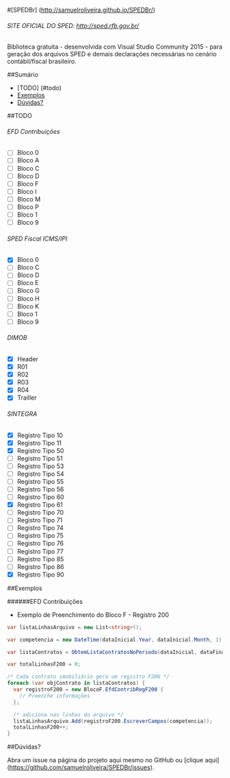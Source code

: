 #[SPEDBr] (http://samuelroliveira.github.io/SPEDBr/)
###### SITE OFICIAL DO SPED: http://sped.rfb.gov.br/
Biblioteca gratuita  - desenvolvida com Visual Studio Community 2015 - para geração dos arquivos SPED e demais declarações necessárias no cenário contábil/fiscal brasileiro.

##Sumário

- [TODO] (#todo)
- [Exemplos](#exemplos)
- [Dúvidas?](#dúvidas)

##TODO

###### EFD Contribuições

- [ ] Bloco 0
- [ ] Bloco A
- [ ] Bloco C
- [ ] Bloco D
- [ ] Bloco F
- [ ] Bloco I
- [ ] Bloco M
- [ ] Bloco P
- [ ] Bloco 1
- [ ] Bloco 9

###### SPED Fiscal ICMS/IPI

- [x] Bloco 0
- [ ] Bloco C
- [ ] Bloco D
- [ ] Bloco E
- [ ] Bloco G
- [ ] Bloco H
- [ ] Bloco K
- [ ] Bloco 1
- [ ] Bloco 9

###### DIMOB

- [x] Header
- [x] R01
- [x] R02
- [x] R03
- [x] R04
- [x] Trailler

###### SINTEGRA

- [x] Registro Tipo 10
- [x] Registro Tipo 11
- [x] Registro Tipo 50
- [ ] Registro Tipo 51
- [ ] Registro Tipo 53
- [ ] Registro Tipo 54
- [ ] Registro Tipo 55
- [ ] Registro Tipo 56
- [ ] Registro Tipo 60
- [x] Registro Tipo 61
- [ ] Registro Tipo 70
- [ ] Registro Tipo 71
- [ ] Registro Tipo 74
- [ ] Registro Tipo 75
- [ ] Registro Tipo 76
- [ ] Registro Tipo 77
- [ ] Registro Tipo 85
- [ ] Registro Tipo 86
- [x] Registro Tipo 90

##Exemplos

######EFD Contribuições

- Exemplo de Preenchimento do Bloco F - Registro 200

```cs
var listaLinhasArquivo = new List<string>();

var competencia = new DateTime(dataInicial.Year, dataInicial.Month, 1);

var listaContratos = ObtemListaContratosNoPeriodo(dataInicial, dataFinal);

var totalLinhasF200 = 0;

/* Cada contrato imobiliário gera um registro F200 */
foreach (var objContrato in listaContratos) {
  var registroF200 = new BlocoF.EfdContribRegF200 {
    // Preenche informações
  };

  /* adiciona nas linhas do arquivo */
  listaLinhasArquivo.Add(registroF200.EscreverCampos(competencia));
  totalLinhasF200++;
}
```

##Dúvidas?

Abra um issue na página do projeto aqui mesmo no GitHub ou [clique aqui] (https://github.com/samuelroliveira/SPEDBr/issues).
